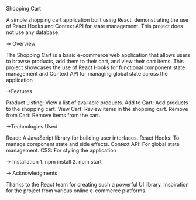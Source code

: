 Shopping Cart


A simple shopping cart application built using React, demonstrating the use of React Hooks and Context API for state management. This project does not use any database.

-> Overview

The Shopping Cart is a basic e-commerce web application that allows users to browse products, add them to their cart, and view their cart items. This project showcases the use of React Hooks for functional component state management and Context API for managing global state across the application

->Features

Product Listing: View a list of available products.
Add to Cart: Add products to the shopping cart.
View Cart: Review items in the shopping cart.
Remove from Cart: Remove items from the cart.

->Technologies Used

React: A JavaScript library for building user interfaces.
React Hooks: To manage component state and side effects.
Context API: For global state management.
CSS: For styling the application

-> Installation
        1. npm install
        2. npm start


-> Acknowledgments

Thanks to the React team for creating such a powerful UI library.
Inspiration for the project from various online e-commerce platforms.







